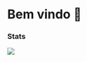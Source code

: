 # Bem vindo 👾

### Stats 
  
  <img align="center" src="https://github-readme-stats.vercel.app/api?username=BrenoLins100&show_icons=true&theme=dracula&count_private=true%22%20alt=%22BrenoLins%22">

<!--
**BrenoLins100/BrenoLins100** is a ✨ _special_ ✨ repository because its `README.md` (this file) appears on your GitHub profile.

Here are some ideas to get you started:

- 🔭 I’m currently working on ...
- 🌱 I’m currently learning ...
- 👯 I’m looking to collaborate on ...
- 🤔 I’m looking for help with ...
- 💬 Ask me about ...
- 📫 How to reach me: ...
- 😄 Pronouns: ...
- ⚡ Fun fact: ...
-->
